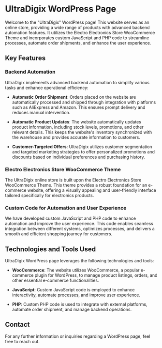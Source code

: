 # UltraDigix WordPress Page
Welcome to the "UltraDigix" WordPress page! This website serves as an online store, providing a wide range of products with advanced backend automation features. It utilizes the Electro Electronics Store WooCommerce Theme and incorporates custom JavaScript and PHP code to streamline processes, automate order shipments, and enhance the user experience.

## Key Features

### Backend Automation

UltraDigix implements advanced backend automation to simplify various tasks and enhance operational efficiency:

- **Automatic Order Shipment**: Orders placed on the website are automatically processed and shipped through integration with platforms such as AliExpress and Amazon. This ensures prompt delivery and reduces manual intervention.

- **Automatic Product Updates**: The website automatically updates product information, including stock levels, promotions, and other relevant details. This keeps the website's inventory synchronized with the warehouse and provides accurate information to customers.

- **Customer-Targeted Offers**: UltraDigix utilizes customer segmentation and targeted marketing strategies to offer personalized promotions and discounts based on individual preferences and purchasing history.

### Electro Electronics Store WooCommerce Theme

The UltraDigix online store is built upon the Electro Electronics Store WooCommerce Theme. This theme provides a robust foundation for an e-commerce website, offering a visually appealing and user-friendly interface tailored specifically for electronics products.

### Custom Code for Automation and User Experience

We have developed custom JavaScript and PHP code to enhance automation and improve the user experience. This code enables seamless integration between different systems, optimizes processes, and delivers a smooth and efficient shopping journey for customers.

## Technologies and Tools Used

UltraDigix WordPress page leverages the following technologies and tools:

- **WooCommerce**: The website utilizes WooCommerce, a popular e-commerce plugin for WordPress, to manage product listings, orders, and other essential e-commerce functionalities.

- **JavaScript**: Custom JavaScript code is employed to enhance interactivity, automate processes, and improve user experience.

- **PHP**: Custom PHP code is used to integrate with external platforms, automate order shipment, and manage backend operations.

## Contact

For any further information or inquiries regarding a WordPress page, feel free to reach out.
